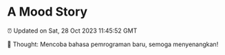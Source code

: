 # A Mood Story

⏰ Updated on Sat, 28 Oct 2023 11:45:52 GMT

💭 Thought: Mencoba bahasa pemrograman baru, semoga menyenangkan!

